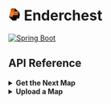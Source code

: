 # [<img src="../.github/icon.png" alt="Fakeplex" width="24" height="24">](../../../) Enderchest

[![Spring Boot][spring-boot]](https://spring.io/projects/spring-boot)

## API Reference

<details id="next-map">
    <summary><b>Get the Next Map</b></summary>

##### URL

```http request
GET /map/${gameType}/next
```

</details>

<details id="upload-map">
    <summary><b>Upload a Map</b></summary>

##### URL

```http request
POST /map/${gameType}/upload?name=${mapName}.zip
Content-Type: application/zip
```

##### Request Data

| Type | Description    |
|------|----------------|
| file | Zip of the map |

</details>

[spring-boot]: https://img.shields.io/badge/Spring_Boot-%236DB33F.svg?style=for-the-badge&logo=spring&logoColor=white
